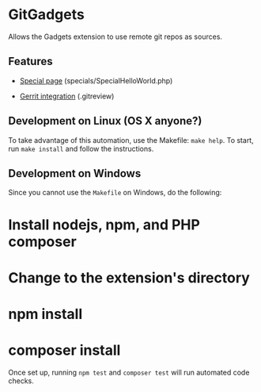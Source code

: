 # GitGadgets

Allows the Gadgets extension to use remote git repos as sources.

## Features

 * [Special page](https://www.mediawiki.org/wiki/Manual:Special_pages) (specials/SpecialHelloWorld.php)

 * [Gerrit integration](https://www.mediawiki.org/wiki/Gerrit) (.gitreview)

## Development on Linux (OS X anyone?)
To take advantage of this automation, use the Makefile: `make help`. To start,
run `make install` and follow the instructions.

## Development on Windows
Since you cannot use the `Makefile` on Windows, do the following:

  # Install nodejs, npm, and PHP composer
  # Change to the extension's directory
  # npm install
  # composer install

Once set up, running `npm test` and `composer test` will run automated code checks.
